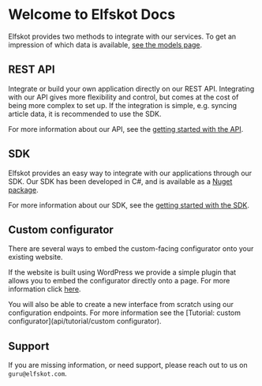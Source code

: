 # Welcome to Elfskot Docs

Elfskot provides two methods to integrate with our services. To get an impression of which data is available, [see the models page](models).

## REST API

Integrate or build your own application directly on our REST API. Integrating with our API gives more flexibility and control, but comes at the cost of being more complex to set up. If the integration is simple, e.g. syncing article data, it is recommended to use the SDK.

For more information about our API, see the [getting started with the API](api/start).

## SDK

Elfskot provides an easy way to integrate with our applications through our SDK. Our SDK has been developed in C#, and is available as a [Nuget package](https://www.nuget.org/packages/Elfskot.Connect.SDK/). 

For more information about our SDK, see the [getting started with the SDK](sdk/start).

## Custom configurator

There are several ways to embed the custom-facing configurator onto your existing website. 

If the website is built using WordPress we provide a simple plugin that allows you to embed the configurator directly onto a page. For more information click [here](https://wordpress.org/plugins/elfskot-product-configurator/).

You will also be able to create a new interface from scratch using our configuration endpoints. For more information see the [Tutorial: custom configurator](api/tutorial/custom configurator).

## Support

If you are missing information, or need support, please reach out to us on `guru@elfskot.com`.
